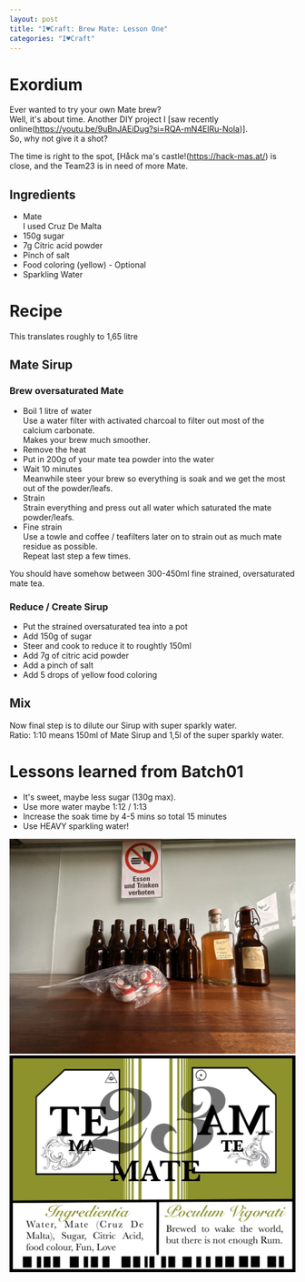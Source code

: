 ```yaml
---
layout: post
title: "I♥Craft: Brew Mate: Lesson One"
categories: "I♥Craft"
---
```


# Exordium

Ever wanted to try your own Mate brew?  
Well, it's about time. Another DIY project I [saw recently online(https://youtu.be/9uBnJAEiDug?si=RQA-mN4EIRu-Nola)].  
So, why not give it a shot?

The time is right to the spot, [Håck ma's castle!(https://hack-mas.at/) is close, and the Team23 is in need of more Mate.

## Ingredients

- Mate  
  I used Cruz De Malta
- 150g sugar
- 7g Citric acid powder
- Pinch of salt
- Food coloring (yellow) - Optional
- Sparkling Water

# Recipe

This translates roughly to 1,65 litre

## Mate Sirup

### Brew oversaturated Mate

- Boil 1 litre of water  
  Use a water filter with activated charcoal to filter out most of the calcium carbonate.  
  Makes your brew much smoother.
- Remove the heat  
- Put in 200g of your mate tea powder into the water
- Wait 10 minutes  
  Meanwhile steer your brew so everything is soak and we get the most out of the powder/leafs.
- Strain  
  Strain everything and press out all water which saturated the mate powder/leafs.
- Fine strain  
  Use a towle and coffee / teafilters later on to strain out as much mate residue as possible.   
  Repeat last step a few times.

You should have somehow between 300-450ml fine strained, oversaturated mate tea.

### Reduce / Create Sirup

- Put the strained oversaturated tea into a pot
- Add 150g of sugar 
- Steer and cook to reduce it to roughtly 150ml
- Add 7g of citric acid powder
- Add a pinch of salt
- Add 5 drops of yellow food coloring

## Mix

Now final step is to dilute our Sirup with super sparkly water.  
Ratio: 1:10 means 150ml of Mate Sirup and 1,5l of the super sparkly water. 


# Lessons learned from Batch01

- It's sweet, maybe less sugar (130g max).  
- Use more water maybe 1:12 / 1:13
- Increase the soak time by 4-5 mins so total 15 minutes
- Use HEAVY sparkling water!


![Batch01](/assets/pix/T23Mate_BatchnBottles.JPEG)
![Label](/assets/pix/T23Mate_LabelBody.PNG)

